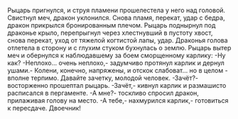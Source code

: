   Рыцарь пригнулся, и струя пламени прошелестела у него над головой. Свистнул меч, дракон уклонился. Снова пламя, перекат, удар с бедра, дракон прикрылся бронированным плечом. Рыцарь поднырнул под драконье крыло, перепрыгнул через хлестнувший в пустоту хвост, снова перекат, уход от тяжелой когтистой лапы, удар.
Драконья голова отлетела в сторону и с глухим стуком бухнулась о землю.
Рыцарь вытер меч и обернулся к наблюдавшему за боем сморщенному карлику:
-Ну как?
-Неплохо... очень неплохо,- задумчиво протянул карлик и дернул ушами.- Колени, конечно, напряжены, и отскок слабоват... но в целом - вполне терпимо. Давайте зачетку, молодой человек.
-Зачёт?- восторженно прошептал рыцарь.
-Зачёт,- кивнул карлик и размашисто расписался в пергаменте.
-А мне?- тоскливо спросил дракон, прилаживая голову на место.
-А тебе,- нахмурился карлик,- готовиться к пересдаче. Двоечник!    